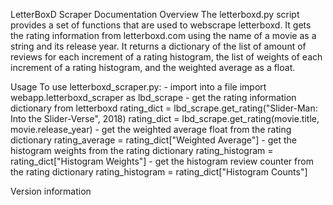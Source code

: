 LetterBoxD Scraper Documentation
Overview
The letterboxd.py script provides a set of functions that are used to webscrape letterboxd. It gets the rating information from letterboxd.com using the name of a movie as a string and its release year. It returns a dictionary of the list of amount of reviews for each increment of a rating histogram, the list of weights of each increment of a rating histogram, and the weighted average as a float.


Usage
To use letterboxd_scraper.py:
    - import into a file
        import webapp.letterboxd_scraper as lbd_scrape
    - get the rating information dictionary from letterboxd
        rating_dict = lbd_scrape.get_rating("Slider-Man: Into the Slider-Verse", 2018)
        rating_dict = lbd_scrape.get_rating(movie.title, movie.release_year)
    - get the weighted average float from the rating dictionary
        rating_average = rating_dict["Weighted Average"]
    - get the histogram weights from the rating dictionary
        rating_histogram = rating_dict["Histogram Weights"]
    - get the histogram review counter from the rating dictionary
        rating_histogram = rating_dict["Histogram Counts"]

Version information
